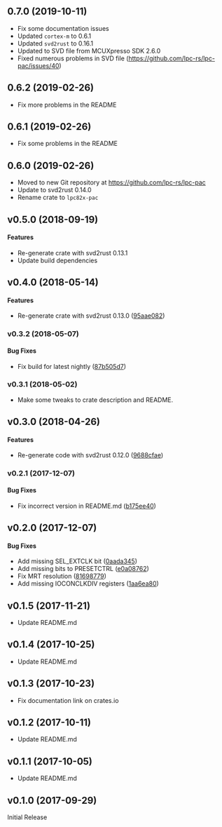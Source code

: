 <a name="v0.7.0"></a>
## 0.7.0 (2019-10-11)

- Fix some documentation issues
- Updated `cortex-m` to 0.6.1
- Updated `svd2rust` to 0.16.1
- Updated to SVD file from MCUXpresso SDK 2.6.0
- Fixed numerous problems in SVD file (https://github.com/lpc-rs/lpc-pac/issues/40)


<a name="v0.6.2"></a>
## 0.6.2 (2019-02-26)

- Fix more problems in the README


<a name="v0.6.1"></a>
## 0.6.1 (2019-02-26)

- Fix some problems in the README


<a name="v0.6.0"></a>
## 0.6.0 (2019-02-26)

- Moved to new Git repository at https://github.com/lpc-rs/lpc-pac
- Update to svd2rust 0.14.0
- Rename crate to `lpc82x-pac`

<a name="v0.5.0"></a>
## v0.5.0 (2018-09-19)

#### Features

* Re-generate crate with svd2rust 0.13.1
* Update build dependencies


<a name="v0.4.0"></a>
## v0.4.0 (2018-05-14)


#### Features

*   Re-generate crate with svd2rust 0.13.0 ([95aae082](95aae082))



<a name="v0.3.2"></a>
### v0.3.2 (2018-05-07)


#### Bug Fixes

*   Fix build for latest nightly ([87b505d7](87b505d7))



<a name="v0.3.1"></a>
### v0.3.1 (2018-05-02)

* Make some tweaks to crate description and README.


<a name="v0.3.0"></a>
## v0.3.0 (2018-04-26)


#### Features

*   Re-generate code with svd2rust 0.12.0 ([9688cfae](9688cfae))



<a name="v0.2.1"></a>
### v0.2.1 (2017-12-07)


#### Bug Fixes

*   Fix incorrect version in README.md ([b175ee40](b175ee40))



<a name="v0.2.0"></a>
## v0.2.0 (2017-12-07)


#### Bug Fixes

*   Add missing SEL_EXTCLK bit ([0aada345](0aada345))
*   Add missing bits to PRESETCTRL ([e0a08762](e0a08762))
*   Fix MRT resolution ([81698779](81698779))
*   Add missing IOCONCLKDIV registers ([1aa6ea80](1aa6ea80))



<a name="v0.1.5"></a>
## v0.1.5 (2017-11-21)

* Update README.md

<a name="v0.1.4"></a>
## v0.1.4 (2017-10-25)

* Update README.md

<a name="v0.1.3"></a>
## v0.1.3 (2017-10-23)

* Fix documentation link on crates.io

<a name="v0.1.2"></a>
## v0.1.2 (2017-10-11)

* Update README.md

<a name="v0.1.1"></a>
## v0.1.1 (2017-10-05)

* Update README.md

<a name="v0.1.0"></a>
## v0.1.0 (2017-09-29)

Initial Release

